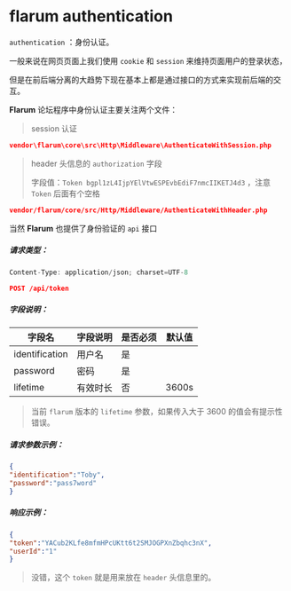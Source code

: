 # flarum authentication

`authentication` ：身份认证。

一般来说在网页页面上我们使用  `cookie`  和  `session`  来维持页面用户的登录状态，

但是在前后端分离的大趋势下现在基本上都是通过接口的方式来实现前后端的交互。



**Flarum** 论坛程序中身份认证主要关注两个文件：

> session 认证

```json
vendor\flarum\core\src\Http\Middleware\AuthenticateWithSession.php
```



> header 头信息的  `authorization` 字段
>
> 字段值：`Token bgpl1zL4IjpYElVtwESPEvbEdiF7nmcIIKETJ4d3` ，注意 `Token` 后面有个空格

```json
vendor/flarum/core/src/Http/Middleware/AuthenticateWithHeader.php
```



当然 **Flarum** 也提供了身份验证的  `api`  接口

##### 请求类型：

```js
Content-Type: application/json; charset=UTF-8
```

```json
POST /api/token
```



##### 字段说明：

| 字段名         | 字段说明 | 是否必须 | 默认值 |
| -------------- | -------- | -------- | ------ |
| identification | 用户名   | 是       |        |
| password       | 密码     | 是       |        |
| lifetime       | 有效时长 | 否       | 3600s  |

> 当前  `flarum`  版本的  `lifetime`  参数，如果传入大于 3600 的值会有提示性错误。



##### 请求参数示例：

```json
{
"identification":"Toby",
"password":"pass7word"
}
```



##### 响应示例：

```json
{
"token":"YACub2KLfe8mfmHPcUKtt6t2SMJOGPXnZbqhc3nX",
"userId":"1"
}
```

> 没错，这个  `token`  就是用来放在  `header`  头信息里的。



